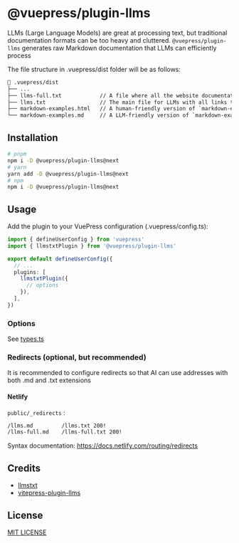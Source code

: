 # @vuepress/plugin-llms

LLMs (Large Language Models) are great at processing text, but traditional documentation formats can be too heavy and cluttered. `@vuepress/plugin-llms` generates raw Markdown documentation that LLMs can efficiently process

The file structure in .vuepress/dist folder will be as follows:

```txt
📂 .vuepress/dist
├── ...
├── llms-full.txt            // A file where all the website documentation is compiled into one file
├── llms.txt                 // The main file for LLMs with all links to all sections of the documentation for LLMs
├── markdown-examples.html   // A human-friendly version of `markdown-examples` section in HTML format
└── markdown-examples.md     // A LLM-friendly version of `markdown-examples` section in Markdown format
```

## Installation

```bash
# pnpm
npm i -D @vuepress/plugin-llms@next
# yarn
yarn add -D @vuepress/plugin-llms@next
# npm
npm i -D @vuepress/plugin-llms@next
```

## Usage

Add the plugin to your VuePress configuration (.vuepress/config.ts):

```ts
import { defineUserConfig } from 'vuepress'
import { llmstxtPlugin } from '@vuepress/plugin-llms'

export default defineUserConfig({
  // ...
  plugins: [
    llmstxtPlugin({
      // options
    }),
  ],
})
```

### Options

See [types.ts](./src/node/types.ts)

### Redirects (optional, but recommended)

It is recommended to configure redirects so that AI can use addresses with both .md and .txt extensions

#### Netlify

`public/_redirects` :

```txt
/llms.md         /llms.txt 200!
/llms-full.md    /llms-full.txt 200!
```

Syntax documentation: <https://docs.netlify.com/routing/redirects>

## Credits

- [llmstxt](https://llmstxt.org/)
- [vitepress-plugin-llms](https://github.com/okineadev/vitepress-plugin-llms)

## License

[MIT LICENSE](https://github.com/vuepress/ecosystem/blob/main/LICENSE)
